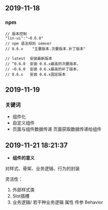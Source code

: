 ## 2019-11-18

### npm

```
// 版本控制
"lin-ui":"~0.6.0"
// npm 语法规则 semver
// 0.6.x    "主要版本.次要版本.补丁版本"

// latest  安装最新版本
// ^0.6.0  安装 0.6.x最高的次要版本，
// ~0.6.0  安装 0.6.x最高的补丁版本，
// 0.6.x   安装 0.6.x固定版本
```

## 2019-11-19
### 关键词
- 组件化
- 自定义组件
- 页面与组件数据传递
页面获取数据传递给组件

## 2019-11-21 18:21:37
 - **组件的意义**

 对样式、骨架、业务逻辑、行为的封装

 灵活性：
 1. 外部样式类
 2. Slot插槽
 3. 业务逻辑/ 若干种业务逻辑 属性 传参 Behavior